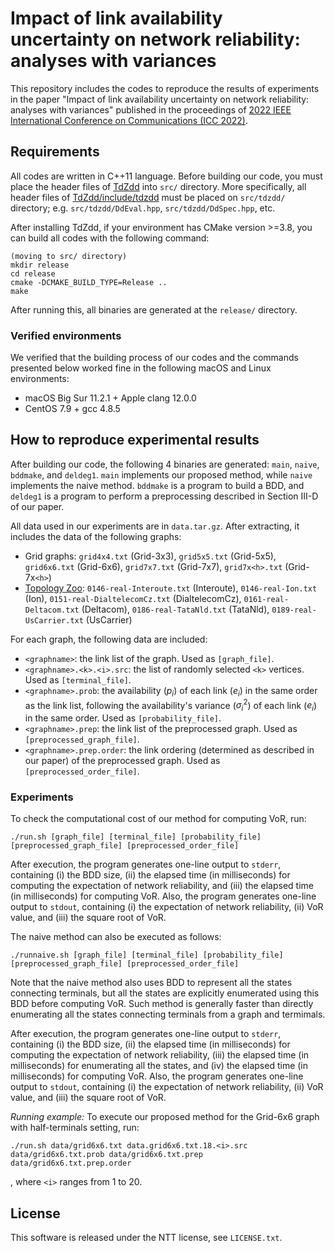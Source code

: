# Impact of link availability uncertainty on network reliability: analyses with variances

This repository includes the codes to reproduce the results of experiments in the paper "Impact of link availability uncertainty on network reliability: analyses with variances" published in the proceedings of [2022 IEEE International Conference on Communications (ICC 2022)](https://icc2022.ieee-icc.org/).

## Requirements

All codes are written in C++11 language. Before building our code, you must place the header files of [TdZdd](https://github.com/kunisura/TdZdd) into `src/` directory. More specifically, all header files of [TdZdd/include/tdzdd](https://github.com/kunisura/TdZdd/tree/master/include/tdzdd) must be placed on `src/tdzdd/` directory; e.g. `src/tdzdd/DdEval.hpp`, `src/tdzdd/DdSpec.hpp`, etc.

After installing TdZdd, if your environment has CMake version >=3.8, you can build all codes with the following command:

```shell
(moving to src/ directory)
mkdir release
cd release
cmake -DCMAKE_BUILD_TYPE=Release ..
make
```

After running this, all binaries are generated at the `release/` directory.

### Verified environments

We verified that the building process of our codes and the commands presented below worked fine in the following macOS and Linux environments:

- macOS Big Sur 11.2.1 + Apple clang 12.0.0
- CentOS 7.9 + gcc 4.8.5

## How to reproduce experimental results

After building our code, the following 4 binaries are generated: `main`, `naive`, `bddmake`, and `deldeg1`. `main` implements our proposed method, while `naive` implements the naive method. `bddmake` is a program to build a BDD, and `deldeg1` is a program to perform a preprocessing described in Section III-D of our paper.

All data used in our experiments are in `data.tar.gz`. After extracting, it includes the data of the following graphs:
- Grid graphs: `grid4x4.txt` (Grid-3x3), `grid5x5.txt` (Grid-5x5), `grid6x6.txt` (Grid-6x6), `grid7x7.txt` (Grid-7x7), `grid7x<h>.txt` (Grid-7x`<h>`)
- [Topology Zoo](http://www.topology-zoo.org/index.html): `0146-real-Interoute.txt` (Interoute), `0146-real-Ion.txt` (Ion), `0151-real-DialtelecomCz.txt` (DialtelecomCz), `0161-real-Deltacom.txt` (Deltacom), `0186-real-TataNld.txt` (TataNld), `0189-real-UsCarrier.txt` (UsCarrier)

For each graph, the following data are included:

- `<graphname>`: the link list of the graph. Used as `[graph_file]`.
- `<graphname>.<k>.<i>.src`: the list of randomly selected `<k>` vertices. Used as `[terminal_file]`.
- `<graphname>.prob`: the availability ($p_i$) of each link ($e_i$) in the same order as the link list, following the availability's variance ($\sigma_i^2$) of each link ($e_i$) in the same order. Used as `[probability_file]`.
- `<graphname>.prep`: the link list of the preprocessed graph. Used as `[preprocessed_graph_file]`.
- `<graphname>.prep.order`: the link ordering (determined as described in our paper) of the preprocessed graph. Used as `[preprocessed_order_file]`.

### Experiments

To check the computational cost of our method for computing VoR, run:

```shell
./run.sh [graph_file] [terminal_file] [probability_file] [preprocessed_graph_file] [preprocessed_order_file]
```

After execution, the program generates one-line output to `stderr`, containing (i) the BDD size, (ii) the elapsed time (in milliseconds) for computing the expectation of network reliability, and (iii) the elapsed time (in milliseconds) for computing VoR.
Also, the program generates one-line output to `stdout`, containing (i) the expectation of network reliability, (ii) VoR value, and (iii) the square root of VoR.

The naive method can also be executed as follows:

```shell
./runnaive.sh [graph_file] [terminal_file] [probability_file] [preprocessed_graph_file] [preprocessed_order_file]
```

Note that the naive method also uses BDD to represent all the states connecting terminals, but all the states are explicitly enumerated using this BDD before computing VoR. Such method is generally faster than directly enumerating all the states connecting terminals from a graph and termimals.

After execution, the program generates one-line output to `stderr`, containing (i) the BDD size, (ii) the elapsed time (in milliseconds) for computing the expectation of network reliability, (iii) the elapsed time (in milliseconds) for enumerating all the states, and (iv) the elapsed time (in milliseconds) for computing VoR.
Also, the program generates one-line output to `stdout`, containing (i) the expectation of network reliability, (ii) VoR value, and (iii) the square root of VoR.

_Running example:_ To execute our proposed method for the Grid-6x6 graph with half-terminals setting, run:

```shell
./run.sh data/grid6x6.txt data.grid6x6.txt.18.<i>.src data/grid6x6.txt.prob data/grid6x6.txt.prep data/grid6x6.txt.prep.order
```

, where `<i>` ranges from 1 to 20.

## License

This software is released under the NTT license, see `LICENSE.txt`.
